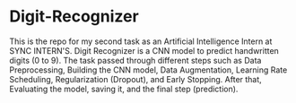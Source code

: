 # Digit-Recognizer
This is the repo for my second task as an Artificial Intelligence Intern at SYNC INTERN'S. Digit Recognizer is a CNN model to predict handwritten digits (0 to 9).
The task passed through different steps such as Data Preprocessing, Building the CNN model, Data Augmentation, Learning Rate Scheduling, Regularization (Dropout), and Early Stopping.
After that, Evaluating the model, saving it, and the final step (prediction).
